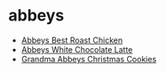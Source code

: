 # abbeys

 * [Abbeys Best Roast Chicken](../../index/a/abbeys-best-roast-chicken.json)
 * [Abbeys White Chocolate Latte](../../index/a/abbeys-white-chocolate-latte.json)
 * [Grandma Abbeys Christmas Cookies](../../index/g/grandma-abbeys-christmas-cookies.json)
